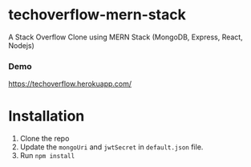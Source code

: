# techoverflow-mern-stack
A Stack Overflow Clone using MERN Stack (MongoDB, Express, React, Nodejs)

### Demo
https://techoverflow.herokuapp.com/

# Installation
  1. Clone the repo
  2. Update the `mongoUri` and `jwtSecret` in `default.json` file.
  3. Run `npm install`
